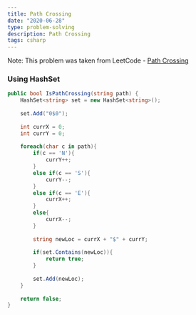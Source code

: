 ```yaml
---
title: Path Crossing
date: "2020-06-28"
type: problem-solving
description: Path Crossing
tags: csharp
---
```


Note: This problem was taken from LeetCode - [Path Crossing](https://leetcode.com/problems/path-crossing/)

### Using HashSet

```csharp
public bool IsPathCrossing(string path) {
	HashSet<string> set = new HashSet<string>();
	
	set.Add("0$0");
	
	int currX = 0;
	int currY = 0;
	
	foreach(char c in path){
		if(c == 'N'){
			currY++;
		}
		else if(c == 'S'){
			currY--;
		}
		else if(c == 'E'){
			currX++;
		}
		else{
			currX--;
		}
		
		string newLoc = currX + "$" + currY;
		
		if(set.Contains(newLoc)){
			return true;
		}
		
		set.Add(newLoc);
	}
	
	return false;
}
```
